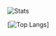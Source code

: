 ![Stats](https://github-readme-stats.vercel.app/api?username=ollyjarvis&show_icons=true&theme=dark)

[![Top Langs](https://github-readme-stats.vercel.app/api/top-langs/?username=ollyjarvis&theme=dark)]

<!--
**ollyjarvis/ollyjarvis** is a ✨ _special_ ✨ repository because its `README.md` (this file) appears on your GitHub profile.

Here are some ideas to get you started:

- 🔭 I’m currently working on ...
- 🌱 I’m currently learning ...
- 👯 I’m looking to collaborate on ...
- 🤔 I’m looking for help with ...
- 💬 Ask me about ...
- 📫 How to reach me: ...
- 😄 Pronouns: ...
- ⚡ Fun fact: ...
-->
